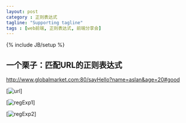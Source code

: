 ```yaml
---
layout: post
category : 正则表达式
tagline: "Supporting tagline"
tags : [web前端, 正则表达式, 前端分享会]
---
```


{% include JB/setup %}

## 一个栗子：匹配URL的正则表达式 ##

http://www.globalmarket.com:80/sayHello?name=aslan&age=20#good

[![url](http://pigerla.com/assets/images/url.jpg)]

[![regExp1](http://pigerla.com/assets/images/regExp1.jpg)]

[![regExp2](http://pigerla.com/assets/images/regExp2.jpg)]






